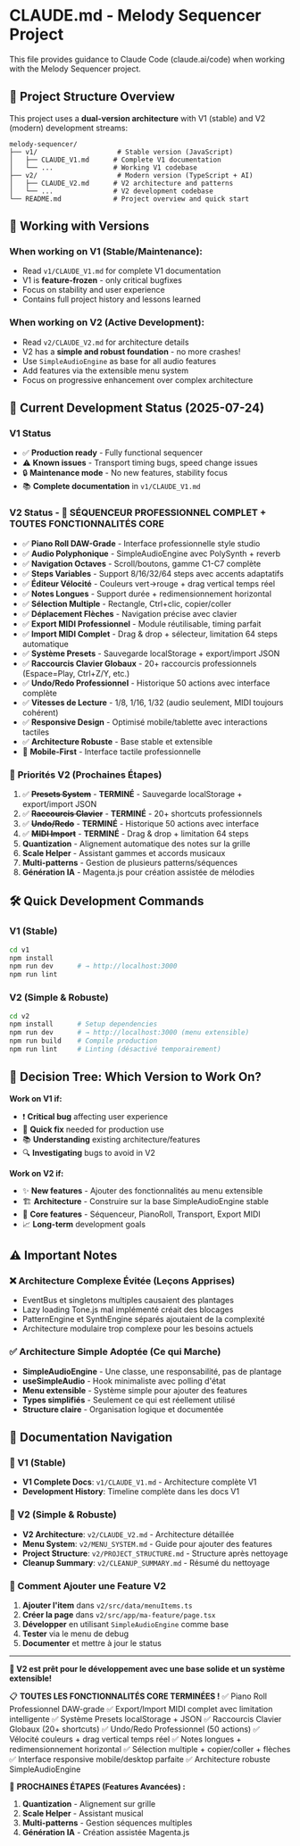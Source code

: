 # CLAUDE.md - Melody Sequencer Project

This file provides guidance to Claude Code (claude.ai/code) when working with the Melody Sequencer project.

## 🎯 Project Structure Overview

This project uses a **dual-version architecture** with V1 (stable) and V2 (modern) development streams:

```
melody-sequencer/
├── v1/                    # Stable version (JavaScript)
│   ├── CLAUDE_V1.md      # Complete V1 documentation
│   └── ...               # Working V1 codebase
├── v2/                    # Modern version (TypeScript + AI)  
│   ├── CLAUDE_V2.md      # V2 architecture and patterns
│   └── ...               # V2 development codebase
└── README.md             # Project overview and quick start
```

## 🚦 Working with Versions

### **When working on V1 (Stable/Maintenance):**
- Read `v1/CLAUDE_V1.md` for complete V1 documentation
- V1 is **feature-frozen** - only critical bugfixes
- Focus on stability and user experience
- Contains full project history and lessons learned

### **When working on V2 (Active Development):**
- Read `v2/CLAUDE_V2.md` for architecture details
- V2 has a **simple and robust foundation** - no more crashes!
- Use `SimpleAudioEngine` as base for all audio features
- Add features via the extensible menu system
- Focus on progressive enhancement over complex architecture

## 🎵 Current Development Status (2025-07-24)

### V1 Status
- ✅ **Production ready** - Fully functional sequencer
- ⚠️ **Known issues** - Transport timing bugs, speed change issues
- 🔒 **Maintenance mode** - No new features, stability focus
- 📚 **Complete documentation** in `v1/CLAUDE_V1.md`

### V2 Status - 🎹 **SÉQUENCEUR PROFESSIONNEL COMPLET + TOUTES FONCTIONNALITÉS CORE**
- ✅ **Piano Roll DAW-Grade** - Interface professionnelle style studio
- ✅ **Audio Polyphonique** - SimpleAudioEngine avec PolySynth + reverb
- ✅ **Navigation Octaves** - Scroll/boutons, gamme C1-C7 complète
- ✅ **Steps Variables** - Support 8/16/32/64 steps avec accents adaptatifs
- ✅ **Éditeur Vélocité** - Couleurs vert→rouge + drag vertical temps réel
- ✅ **Notes Longues** - Support durée + redimensionnement horizontal
- ✅ **Sélection Multiple** - Rectangle, Ctrl+clic, copier/coller
- ✅ **Déplacement Flèches** - Navigation précise avec clavier
- ✅ **Export MIDI Professionnel** - Module réutilisable, timing parfait
- ✅ **Import MIDI Complet** - Drag & drop + sélecteur, limitation 64 steps automatique
- ✅ **Système Presets** - Sauvegarde localStorage + export/import JSON
- ✅ **Raccourcis Clavier Globaux** - 20+ raccourcis professionnels (Espace=Play, Ctrl+Z/Y, etc.)
- ✅ **Undo/Redo Professionnel** - Historique 50 actions avec interface complète
- ✅ **Vitesses de Lecture** - 1/8, 1/16, 1/32 (audio seulement, MIDI toujours cohérent)
- ✅ **Responsive Design** - Optimisé mobile/tablette avec interactions tactiles
- ✅ **Architecture Robuste** - Base stable et extensible
- 📱 **Mobile-First** - Interface tactile professionnelle

### 🎯 **Priorités V2 (Prochaines Étapes)**
1. ✅ ~~**Presets System**~~ - **TERMINÉ** - Sauvegarde localStorage + export/import JSON
2. ✅ ~~**Raccourcis Clavier**~~ - **TERMINÉ** - 20+ shortcuts professionnels  
3. ✅ ~~**Undo/Redo**~~ - **TERMINÉ** - Historique 50 actions avec interface
4. ✅ ~~**MIDI Import**~~ - **TERMINÉ** - Drag & drop + limitation 64 steps
5. **Quantization** - Alignement automatique des notes sur la grille
6. **Scale Helper** - Assistant gammes et accords musicaux
7. **Multi-patterns** - Gestion de plusieurs patterns/séquences
8. **Génération IA** - Magenta.js pour création assistée de mélodies

## 🛠️ Quick Development Commands

### V1 (Stable)
```bash
cd v1
npm install
npm run dev      # → http://localhost:3000
npm run lint
```

### V2 (Simple & Robuste)
```bash
cd v2
npm install      # Setup dependencies
npm run dev      # → http://localhost:3000 (menu extensible)
npm run build    # Compile production
npm run lint     # Linting (désactivé temporairement)
```

## 🧭 Decision Tree: Which Version to Work On?

**Work on V1 if:**
- ❗ **Critical bug** affecting user experience
- 🔧 **Quick fix** needed for production use
- 📚 **Understanding** existing architecture/features
- 🔍 **Investigating** bugs to avoid in V2

**Work on V2 if:**
- ✨ **New features** - Ajouter des fonctionnalités au menu extensible
- 🏗️ **Architecture** - Construire sur la base SimpleAudioEngine stable
- 🎵 **Core features** - Séquenceur, PianoRoll, Transport, Export MIDI
- 📈 **Long-term** development goals

## ⚠️ Important Notes

### ❌ Architecture Complexe Évitée (Leçons Apprises)
- EventBus et singletons multiples causaient des plantages
- Lazy loading Tone.js mal implémenté créait des blocages  
- PatternEngine et SynthEngine séparés ajoutaient de la complexité
- Architecture modulaire trop complexe pour les besoins actuels

### ✅ Architecture Simple Adoptée (Ce qui Marche)
- **SimpleAudioEngine** - Une classe, une responsabilité, pas de plantage
- **useSimpleAudio** - Hook minimaliste avec polling d'état
- **Menu extensible** - Système simple pour ajouter des features
- **Types simplifiés** - Seulement ce qui est réellement utilisé
- **Structure claire** - Organisation logique et documentée

## 📖 Documentation Navigation

### 📁 V1 (Stable)
- **V1 Complete Docs**: `v1/CLAUDE_V1.md` - Architecture complète V1
- **Development History**: Timeline complète dans les docs V1

### 📁 V2 (Simple & Robuste)  
- **V2 Architecture**: `v2/CLAUDE_V2.md` - Architecture détaillée
- **Menu System**: `v2/MENU_SYSTEM.md` - Guide pour ajouter des features
- **Project Structure**: `v2/PROJECT_STRUCTURE.md` - Structure après nettoyage
- **Cleanup Summary**: `v2/CLEANUP_SUMMARY.md` - Résumé du nettoyage

### 🚀 Comment Ajouter une Feature V2
1. **Ajouter l'item** dans `v2/src/data/menuItems.ts`
2. **Créer la page** dans `v2/src/app/ma-feature/page.tsx`  
3. **Développer** en utilisant `SimpleAudioEngine` comme base
4. **Tester** via le menu de debug
5. **Documenter** et mettre à jour le status

---

**🎵 V2 est prêt pour le développement avec une base solide et un système extensible!**

  📋 **TOUTES LES FONCTIONNALITÉS CORE TERMINÉES !**
  ✅ Piano Roll Professionnel DAW-grade
  ✅ Export/Import MIDI complet avec limitation intelligente
  ✅ Système Presets localStorage + JSON
  ✅ Raccourcis Clavier Globaux (20+ shortcuts)
  ✅ Undo/Redo Professionnel (50 actions)
  ✅ Vélocité couleurs + drag vertical temps réel
  ✅ Notes longues + redimensionnement horizontal
  ✅ Sélection multiple + copier/coller + flèches
  ✅ Interface responsive mobile/desktop parfaite
  ✅ Architecture robuste SimpleAudioEngine
  
  🎯 **PROCHAINES ÉTAPES (Features Avancées) :**
  1. **Quantization** - Alignement sur grille
  2. **Scale Helper** - Assistant musical  
  3. **Multi-patterns** - Gestion séquences multiples
  4. **Génération IA** - Création assistée Magenta.js